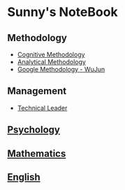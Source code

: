 # Sunny's NoteBook

## Methodology
* [Cognitive Methodology](methodology/cognitive-methodology/README.md)
* [Analytical Methodology](methodology/analytical-methodology/README.md)
* [Google Methodology - WuJun](methodology/google-methodology/README.md) 

## Management
* [Technical Leader](management/technical-leader/README.md)

## [Psychology](psychology/README.md)

## [Mathematics](mathematics/README.md)

## [English](english/README.md)